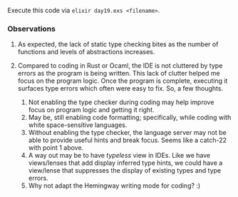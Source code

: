 Execute this code via `elixir day19.exs <filename>`.

### Observations

1. As expected, the lack of static type checking bites as the number of functions
   and levels of abstractions increases.
2. Compared to coding in Rust or Ocaml, the IDE is not cluttered by type errors as
   the program is being written.  This lack of clutter helped me focus on the
   program logic.  Once the program is complete, executing it surfaces type
   errors which often were easy to fix.  So, a few thoughts.

   1. Not enabling the type checker during coding may help improve focus on
      program logic and getting it right.
   2. May be, still enabling code formatting; specifically, while coding with white
      space-sensitive languages.
   3. Without enabling the type checker, the language server may not be able to
      provide useful hints and break focus.  Seems like a catch-22 with point 1
      above.
   4. A way out may be to have _typeless_ view in IDEs.  Like we have views/lenses
      that add display inferred type hints, we could have a view/lense that
      suppresses the display of existing types and type errors.
   5. Why not adapt the Hemingway writing mode for coding? :)
